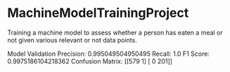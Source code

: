 # MachineModelTrainingProject
Training a machine model to assess whether a person has eaten a meal or not given various relevant or not data points.

Model Validation
Precision:  0.995049504950495
Recall:  1.0
F1 Score:  0.9975186104218362
Confusion Matrix: 
[[579   1]
[  0 201]]
